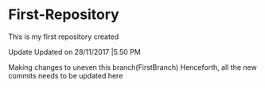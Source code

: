 # First-Repository
This is my first repository created

Update
Updated on 28/11/2017 |5.50 PM

Making changes to uneven this branch(FirstBranch)
Henceforth, all the new commits needs to be updated here

